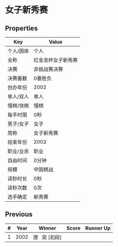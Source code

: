 # 女子新秀赛

## Properties

| Key | Value |
| --- | ----- |
| 个人/团体 | 个人 |
| 全称 | 红金龙杯女子新秀赛 |
| 决赛 | 非挑战赛决赛 |
| 决赛番数 | 0番胜负 |
| 创办年份 | 2002 |
| 单人/双人 | 单人 |
| 慢棋/快棋 | 慢棋 |
| 每手时限 | 0秒 |
| 男子/女子 | 女子 |
| 简称 | 女子新秀赛 |
| 结束年份 | 2002 |
| 职业/业余 | 职业 |
| 自由时间 | 0分钟 |
| 规模 | 中国棋战 |
| 读秒时长 | 0秒 |
| 读秒次数 | 0次 |
| 选手确定 | 新秀赛 |

## Previous

| # | Year | Winner | Score | Runner Up |
| --- | --- | --- | --- | --- |
| 1 | 2002 | 唐   奕 [初段] |  |  |

